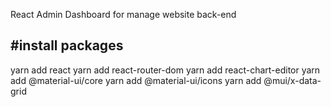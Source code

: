 React Admin Dashboard for manage website back-end

#install packages
-------------------
yarn add react
yarn add react-router-dom
yarn add react-chart-editor
yarn add @material-ui/core
yarn add @material-ui/icons
yarn add @mui/x-data-grid



